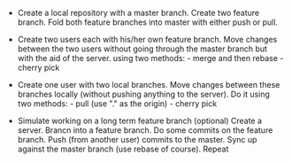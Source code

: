 - Create a local repository with a master branch. Create two feature branch.
	Fold both feature branches into master with either push or pull.

- Create two users each with his/her own feature branch. Move changes between
	the two users without going through the master branch but with the aid
	of the server. using two methods:
		- merge and then rebase
		- cherry pick

- Create one user with two local branches. Move changes between these branches
	locally (without pushing anything to the server).
	Do it using two methods:
		- pull (use "." as the origin)
		- cherry pick

- Simulate working on a long term feature branch (optional)
	Create a server.
	Brancn into a feature branch.
	Do some commits on the feature branch.
	Push (from another user) commits to the master.
	Sync up against the master branch (use rebase of course).
	Repeat
